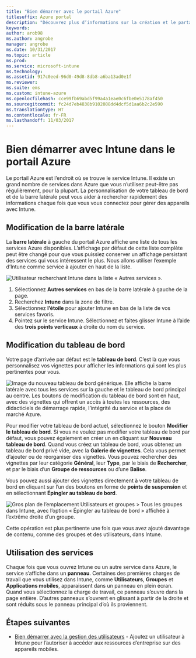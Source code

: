 ```yaml
---
title: "Bien démarrer avec le portail Azure"
titlesuffix: Azure portal
description: "Découvrez plus d’informations sur la création et le partage de tableaux de bord pour Intune dans le portail Azure."
keywords: 
author: arob98
ms.author: angrobe
manager: angrobe
ms.date: 10/31/2017
ms.topic: article
ms.prod: 
ms.service: microsoft-intune
ms.technology: 
ms.assetid: 917c0eed-96d0-49d8-8db8-a6ba13ad0e1f
ms.reviewer: 
ms.suite: ems
ms.custom: intune-azure
ms.openlocfilehash: cce99fb69abd5f99a4a1eae0c6fbe0e5178af450
ms.sourcegitcommit: fc24d7eb4838b9102088dd4dcf5d1aa6b2c2e590
ms.translationtype: HT
ms.contentlocale: fr-FR
ms.lasthandoff: 11/03/2017
---
```

# <a name="getting-started-with-intune-in-the-azure-portal"></a>Bien démarrer avec Intune dans le portail Azure

Le portail Azure est l’endroit où se trouve le service Intune. Il existe un grand nombre de services dans Azure que vous n’utilisez peut-être pas régulièrement, pour la plupart. La personnalisation de votre tableau de bord et de la barre latérale peut vous aider à rechercher rapidement des informations chaque fois que vous vous connectez pour gérer des appareils avec Intune.

## <a name="changing-the-sidebar"></a>Modification de la barre latérale

La __barre latérale__ à gauche du portail Azure affiche une liste de tous les services Azure disponibles. L’affichage par défaut de cette liste complète peut être changé pour que vous puissiez conserver un affichage persistant des services qui vous intéressent le plus. Nous allons utiliser l’exemple d’Intune comme service à ajouter en haut de la liste.

![Utilisateur recherchant Intune dans la liste « Autres services ».](./media/azure-add-intune1.png)

1. Sélectionnez **Autres services** en bas de la barre latérale à gauche de la page.
2. Recherchez **Intune** dans la zone de filtre.
3. Sélectionnez **l’étoile** pour ajouter Intune en bas de la liste de vos services favoris.
4. Pointez sur le service Intune. Sélectionnez et faites glisser Intune à l’aide des **trois points verticaux** à droite du nom du service.

## <a name="changing-the-dashboard"></a>Modification du tableau de bord

Votre page d’arrivée par défaut est le **tableau de bord**. C’est là que vous personnalisez vos vignettes pour afficher les informations qui sont les plus pertinentes pour vous.

![Image du nouveau tableau de bord générique. Elle affiche la barre latérale avec tous les services sur la gauche et le tableau de bord principal au centre. Les boutons de modification du tableau de bord sont en haut, avec des vignettes qui offrent un accès à toutes les ressources, des didacticiels de démarrage rapide, l’intégrité du service et la place de marché Azure.](./media/azure-default-dashboard.png)

Pour modifier votre tableau de bord actuel, sélectionnez le bouton **Modifier le tableau de bord**. Si vous ne voulez pas modifier votre tableau de bord par défaut, vous pouvez également en créer un en cliquant sur **Nouveau tableau de bord**. Quand vous créez un tableau de bord, vous obtenez un tableau de bord privé vide, avec la **Galerie de vignettes**. Cela vous permet d’ajouter ou de réorganiser des vignettes. Vous pouvez rechercher des vignettes par leur catégorie **Général**, leur **Type**, par le biais de **Rechercher**, et par le biais d’un **Groupe de ressources** ou d’une **Balise**.

Vous pouvez aussi ajouter des vignettes directement à votre tableau de bord en cliquant sur l’un des boutons en forme de **points de suspension** et en sélectionnant **Épingler au tableau de bord**.

![Gros plan de l’emplacement Utilisateurs et groupes > Tous les groupes dans Intune, avec l’option « Épingler au tableau de bord » affichée à l’extrême droite d’un groupe.](./media/azure-pin-to-dashboard.png)

Cette opération est plus pertinente une fois que vous avez ajouté davantage de contenu, comme des groupes et des utilisateurs, dans Intune.

## <a name="using-services"></a>Utilisation des services

Chaque fois que vous ouvrez Intune ou un autre service dans Azure, le service s’affiche dans un **panneau**. Certaines des premières charges de travail que vous utilisez dans Intune, comme **Utilisateurs**, **Groupes** et **Applications mobiles**, apparaissent dans un panneau en plein écran. Quand vous sélectionnez la charge de travail, ce panneau s’ouvre dans la page entière. D’autres panneaux s’ouvrent en glissant à partir de la droite et sont réduits sous le panneau principal d’où ils proviennent.

## <a name="next-steps"></a>Étapes suivantes

* [Bien démarrer avec la gestion des utilisateurs](get-started-users.md) - Ajoutez un utilisateur à Intune pour l’autoriser à accéder aux ressources d’entreprise sur des appareils mobiles.
